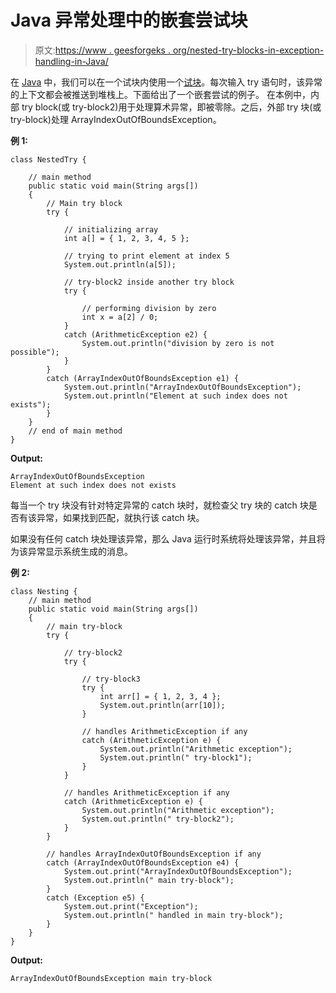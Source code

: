 # Java 异常处理中的嵌套尝试块

> 原文:[https://www . geesforgeks . org/nested-try-blocks-in-exception-handling-in-Java/](https://www.geeksforgeeks.org/nested-try-blocks-in-exception-handling-in-java/)

在 [Java](https://www.geeksforgeeks.org/java/) 中，我们可以在一个试块内使用一个[试块](https://www.geeksforgeeks.org/exceptions-in-java/)。每次输入 try 语句时，该异常的上下文都会被推送到堆栈上。下面给出了一个嵌套尝试的例子。
在本例中，内部 try block(或 try-block2)用于处理算术异常，即被零除。之后，外部 try 块(或 try-block)处理 ArrayIndexOutOfBoundsException。

**例 1:**

```
class NestedTry {

    // main method
    public static void main(String args[])
    {
        // Main try block
        try {

            // initializing array
            int a[] = { 1, 2, 3, 4, 5 };

            // trying to print element at index 5
            System.out.println(a[5]);

            // try-block2 inside another try block
            try {

                // performing division by zero
                int x = a[2] / 0;
            }
            catch (ArithmeticException e2) {
                System.out.println("division by zero is not possible");
            }
        }
        catch (ArrayIndexOutOfBoundsException e1) {
            System.out.println("ArrayIndexOutOfBoundsException");
            System.out.println("Element at such index does not exists");
        }
    }
    // end of main method
}
```

**Output:**

```
ArrayIndexOutOfBoundsException
Element at such index does not exists

```

每当一个 try 块没有针对特定异常的 catch 块时，就检查父 try 块的 catch 块是否有该异常，如果找到匹配，就执行该 catch 块。

如果没有任何 catch 块处理该异常，那么 Java 运行时系统将处理该异常，并且将为该异常显示系统生成的消息。

**例 2:**

```
class Nesting {
    // main method
    public static void main(String args[])
    {
        // main try-block
        try {

            // try-block2
            try {

                // try-block3
                try {
                    int arr[] = { 1, 2, 3, 4 };
                    System.out.println(arr[10]);
                }

                // handles ArithmeticException if any
                catch (ArithmeticException e) {
                    System.out.println("Arithmetic exception");
                    System.out.println(" try-block1");
                }
            }

            // handles ArithmeticException if any
            catch (ArithmeticException e) {
                System.out.println("Arithmetic exception");
                System.out.println(" try-block2");
            }
        }

        // handles ArrayIndexOutOfBoundsException if any
        catch (ArrayIndexOutOfBoundsException e4) {
            System.out.print("ArrayIndexOutOfBoundsException");
            System.out.println(" main try-block");
        }
        catch (Exception e5) {
            System.out.print("Exception");
            System.out.println(" handled in main try-block");
        }
    }
}
```

**Output:**

```
ArrayIndexOutOfBoundsException main try-block

```